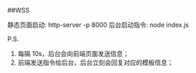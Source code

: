 ##WSS

静态页面启动: http-server -p 8000
后台启动指令: node index.js

P.S.

 1. 每隔 10s，后台会向前端页面发送信息；
 2. 前端发送指令给后台，后台立刻会回复对应的模板信息；